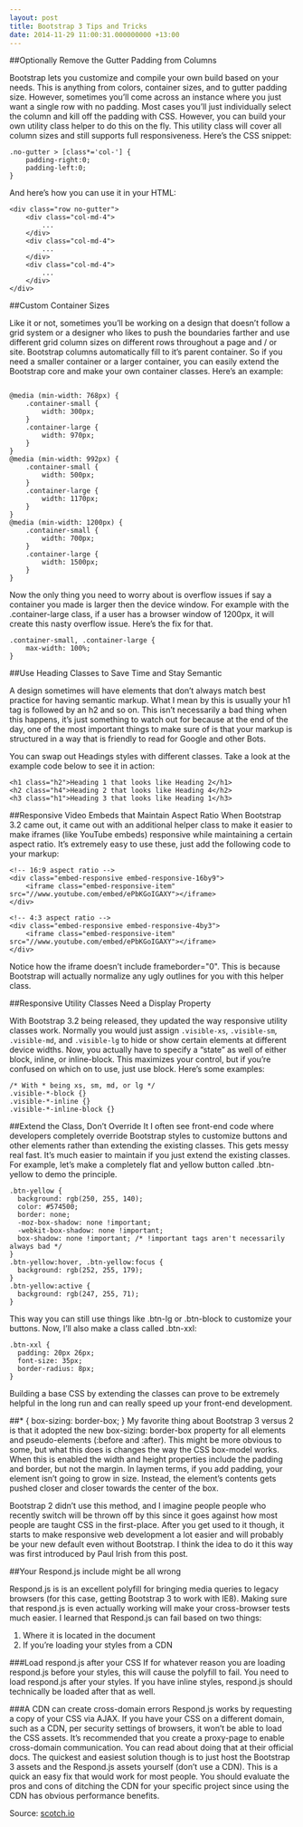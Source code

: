 ```yaml
---
layout: post
title: Bootstrap 3 Tips and Tricks
date: 2014-11-29 11:00:31.000000000 +13:00
---
```

##Optionally Remove the Gutter Padding from Columns

Bootstrap lets you customize and compile your own build based on your needs. This is anything from colors, container sizes, and to gutter padding size. However, sometimes you’ll come across an instance where you just want a single row with no padding. Most cases you’ll just individually select the column and kill off the padding with CSS. However, you can build your own utility class helper to do this on the fly. This utility class will cover all column sizes and still supports full responsiveness. Here’s the CSS snippet: 

```language-css
.no-gutter > [class*='col-'] {
    padding-right:0;
    padding-left:0;
}
```

And here’s how you can use it in your HTML:

```language-markup
<div class="row no-gutter">
    <div class="col-md-4">
        ...
    </div>
    <div class="col-md-4">
        ...
    </div>
    <div class="col-md-4">
        ...
    </div>
</div>
```

##Custom Container Sizes

Like it or not, sometimes you’ll be working on a design that doesn’t follow a grid system or a designer who likes to push the boundaries farther and use different grid column sizes on different rows throughout a page and / or site. Bootstrap columns automatically fill to it’s parent container. So if you need a smaller container or a larger container, you can easily extend the Bootstrap core and make your own container classes. Here’s an example:

```language-css

@media (min-width: 768px) {
    .container-small {
        width: 300px;
    }
    .container-large {
        width: 970px;
    }
}
@media (min-width: 992px) {
    .container-small {
        width: 500px;
    }
    .container-large {
        width: 1170px;
    }
}
@media (min-width: 1200px) {
    .container-small {
        width: 700px;
    }
    .container-large {
        width: 1500px;
    }
}
```

Now the only thing you need to worry about is overflow issues if say a container you made is larger then the device window. For example with the .container-large class, if a user has a browser window of 1200px, it will create this nasty overflow issue. Here’s the fix for that.

```language-css
.container-small, .container-large {
    max-width: 100%;
}
```

##Use Heading Classes to Save Time and Stay Semantic

A design sometimes will have elements that don’t always match best practice for having semantic markup. What I mean by this is usually your h1 tag is followed by an h2 and so on. This isn’t necessarily a bad thing when this happens, it’s just something to watch out for because at the end of the day, one of the most important things to make sure of is that your markup is structured in a way that is friendly to read for Google and other Bots.

You can swap out Headings styles with different classes. Take a look at the example code below to see it in action:

```language-markup
<h1 class="h2">Heading 1 that looks like Heading 2</h1>
<h2 class="h4">Heading 2 that looks like Heading 4</h2>
<h3 class="h1">Heading 3 that looks like Heading 1</h3>
```

##Responsive Video Embeds that Maintain Aspect Ratio
When Bootstrap 3.2 came out, it came out with an additional helper class to make it easier to make iframes (like YouTube embeds) responsive while maintaining a certain aspect ratio. It’s extremely easy to use these, just add the following code to your markup:
```language-markup
<!-- 16:9 aspect ratio -->
<div class="embed-responsive embed-responsive-16by9">
    <iframe class="embed-responsive-item" src="//www.youtube.com/embed/ePbKGoIGAXY"></iframe>
</div>

<!-- 4:3 aspect ratio -->
<div class="embed-responsive embed-responsive-4by3">
    <iframe class="embed-responsive-item" src="//www.youtube.com/embed/ePbKGoIGAXY"></iframe>
</div>
```

Notice how the iframe doesn’t include frameborder="0". This is because Bootstrap will actually normalize any ugly outlines for you with this helper class.

##Responsive Utility Classes Need a Display Property

With Bootstrap 3.2 being released, they updated the way responsive utility classes work. Normally you would just assign `.visible-xs`, `.visible-sm`, `.visible-md`, and `.visible-lg` to hide or show certain elements at different device widths. Now, you actually have to specify a “state” as well of either block, inline, or inline-block. This maximizes your control, but if you’re confused on which on to use, just use block. Here’s some examples:

```language-css
/* With * being xs, sm, md, or lg */
.visible-*-block {}
.visible-*-inline {}
.visible-*-inline-block {}
```

##Extend the Class, Don’t Override It
I often see front-end code where developers completely override Bootstrap styles to customize buttons and other elements rather than extending the existing classes. This gets messy real fast. It’s much easier to maintain if you just extend the existing classes. For example, let’s make a completely flat and yellow button called .btn-yellow to demo the principle.

```language-css
.btn-yellow {
  background: rgb(250, 255, 140);
  color: #574500;
  border: none;
  -moz-box-shadow: none !important;
  -webkit-box-shadow: none !important;
  box-shadow: none !important; /* !important tags aren't necessarily always bad */
}
.btn-yellow:hover, .btn-yellow:focus {
  background: rgb(252, 255, 179);
}
.btn-yellow:active {
  background: rgb(247, 255, 71);
}
```

This way you can still use things like .btn-lg or .btn-block to customize your buttons. Now, I’ll also make a class called .btn-xxl:

```language-css
.btn-xxl {
  padding: 20px 26px;
  font-size: 35px;
  border-radius: 8px;
}
```

Building a base CSS by extending the classes can prove to be extremely helpful in the long run and can really speed up your front-end development.

##* { box-sizing: border-box; }
My favorite thing about Bootstrap 3 versus 2 is that it adopted the new box-sizing: border-box property for all elements and pseudo-elements (:before and :after). This might be more obvious to some, but what this does is changes the way the CSS box-model works. When this is enabled the width and height properties include the padding and border, but not the margin. In laymen terms, if you add padding, your element isn’t going to grow in size. Instead, the element’s contents gets pushed closer and closer towards the center of the box.

Bootstrap 2 didn’t use this method, and I imagine people people who recently switch will be thrown off by this since it goes against how most people are taught CSS in the first-place. After you get used to it though, it starts to make responsive web development a lot easier and will probably be your new default even without Bootstrap. I think the idea to do it this way was first introduced by Paul Irish from this post. 

##Your Respond.js include might be all wrong

Respond.js is is an excellent polyfill for bringing media queries to legacy browsers (for this case, getting Bootstrap 3 to work with IE8). Making sure that respond.js is even actually working will make your cross-browser tests much easier. I learned that Respond.js can fail based on two things:

1. Where it is located in the document
2. If you’re loading your styles from a CDN

###Load respond.js after your CSS
If for whatever reason you are loading respond.js before your styles, this will cause the polyfill to fail. You need to load respond.js after your styles. If you have inline styles, respond.js should technically be loaded after that as well.

###A CDN can create cross-domain errors
Respond.js works by requesting a copy of your CSS via AJAX. If you have your CSS on a different domain, such as a CDN, per security settings of browsers, it won’t be able to load the CSS assets. It’s recommended that you create a proxy-page to enable cross-domain communication. You can read about doing that at their official docs. The quickest and easiest solution though is to just host the Bootstrap 3 assets and the Respond.js assets yourself (don’t use a CDN). This is a quick an easy fix that would work for most people. You should evaluate the pros and cons of ditching the CDN for your specific project since using the CDN has obvious performance benefits.

Source: [scotch.io](http://scotch.io/bar-talk/bootstrap-3-tips-and-tricks-you-still-might-not-know)

